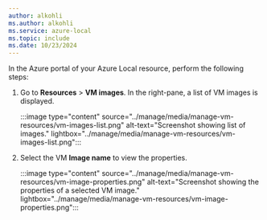 ```yaml
---
author: alkohli
ms.author: alkohli
ms.service: azure-local
ms.topic: include
ms.date: 10/23/2024
---
```


In the Azure portal of your Azure Local resource, perform the following steps:

1. Go to **Resources** > **VM images**. In the right-pane, a list of VM images is displayed.

   :::image type="content" source="../manage/media/manage-vm-resources/vm-images-list.png" alt-text="Screenshot showing list of images." lightbox="../manage/media/manage-vm-resources/vm-images-list.png":::

1. Select the VM **Image name** to view the properties.

   :::image type="content" source="../manage/media/manage-vm-resources/vm-image-properties.png" alt-text="Screenshot showing the properties of a selected VM image." lightbox="../manage/media/manage-vm-resources/vm-image-properties.png":::